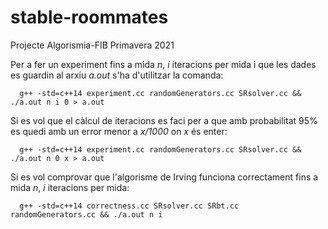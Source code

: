 # stable-roommates
Projecte Algorismia-FIB Primavera 2021

Per a fer un experiment fins a mida *n*, *i* iteracions per mida i que les dades es guardin al arxiu *a.out* s'ha d'utilitzar la comanda:

```  g++ -std=c++14 experiment.cc randomGenerators.cc SRsolver.cc && ./a.out n i 0 > a.out```  

Si es vol que el càlcul de iteracions es faci per a que amb probabilitat 95% es quedi amb un error menor a *x/1000* on *x* és enter: 

```  g++ -std=c++14 experiment.cc randomGenerators.cc SRsolver.cc && ./a.out n 0 x > a.out```  

Si es vol comprovar que l'algorisme de Irving funciona correctament fins a mida *n*, *i* iteracions per mida:

```  g++ -std=c++14 correctness.cc SRsolver.cc SRbt.cc randomGenerators.cc && ./a.out n i```  

